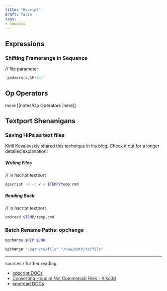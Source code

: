 ```yaml
---
title: "Hscript"
draft: false
tags:
- houdini
---
```


## Expressions

### Shifting Framerange in Sequence

// file parameter

```C
`padzero(4,$F+44)`
```

## Op Operators

more [[notes/Op Operators |here]]

## Textport Shenanigans

### Saving HIPs as text files

Kirill Kovalevskiy shared this technique in his [blog](https://kiko3d.wordpress.com/2015/03/19/converting-houdini-not-commercial-files/). Check it out for a longer detailed explanation!

##### Writing Files
// in hscript textport

```bash
opscript -G -r / > $TEMP/temp.cmd
```

##### Reading Back
// in hscript textport

```bash
cmdread $TEMP/temp.cmd
```

### Batch Rename Paths: opchange

```bash
opchange $HIP $JOB
```

```bash
opchange "/path/to/file" "/new/path/to/file"
```

---

sources / further reading:
- [opscript DOCs](https://www.sidefx.com/docs/houdini/commands/opscript.html)
- [Converting Houdini Not Commercial Files - Kiko3d](https://kiko3d.wordpress.com/2015/03/19/converting-houdini-not-commercial-files/)
- [cmdread DOCs](https://www.sidefx.com/docs/houdini/commands/cmdread.html)

